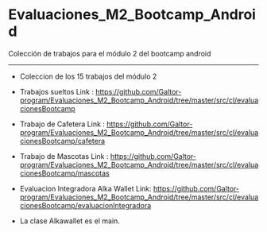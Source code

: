 # Evaluaciones_M2_Bootcamp_Android
Colección de trabajos para el módulo 2 del bootcamp android

**********************************************************
* Coleccion de los 15 trabajos del módulo 2              
* Trabajos sueltos Link : https://github.com/Galtor-program/Evaluaciones_M2_Bootcamp_Android/tree/master/src/cl/evaluacionesBootcamp
* Trabajo de Cafetera  Link : https://github.com/Galtor-program/Evaluaciones_M2_Bootcamp_Android/tree/master/src/cl/evaluacionesBootcamp/cafetera
* Trabajo de Mascotas  Link : https://github.com/Galtor-program/Evaluaciones_M2_Bootcamp_Android/tree/master/src/cl/evaluacionesBootcamp/mascotas

* Evaluacion Integradora Alka Wallet Link:  https://github.com/Galtor-program/Evaluaciones_M2_Bootcamp_Android/tree/master/src/cl/evaluacionesBootcamp/evaluacionIntegradora
* La clase Alkawallet es el main.
